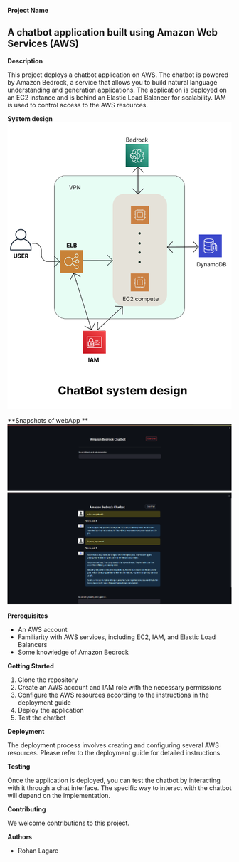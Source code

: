 **Project Name**
## A chatbot application built using Amazon Web Services (AWS)

**Description**

This project deploys a chatbot application on AWS. The chatbot is powered by Amazon Bedrock, a service that  allows you to build natural language understanding and generation applications. The application is  deployed on an EC2 instance and is behind an Elastic Load Balancer for scalability. IAM is used to control access to the AWS resources.

**System design**
![Alt Text](system_design.png)

**Snapshots of webApp **
![Alt Text](chatbot_ui_2.png)
![Alt Text](chatbot_ui_1.png)


**Prerequisites**

* An AWS account
* Familiarity with AWS services, including EC2, IAM, and Elastic Load Balancers
* Some knowledge of Amazon Bedrock

**Getting Started**

1. Clone the repository
2. Create an AWS account and IAM role with the necessary permissions
3. Configure the AWS resources according to the instructions in the deployment guide
4. Deploy the application
5. Test the chatbot

**Deployment**

The deployment process involves creating and configuring several AWS resources. Please refer to the deployment guide for detailed instructions.

**Testing**

Once the application is deployed, you can test the chatbot by interacting with it through a chat interface. The specific way to interact with the chatbot will depend on the implementation.

**Contributing**

We welcome contributions to this project. 

**Authors**

* Rohan Lagare
